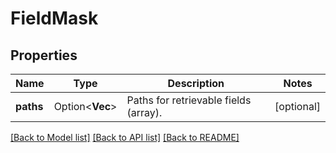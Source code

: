 # FieldMask

## Properties

Name | Type | Description | Notes
------------ | ------------- | ------------- | -------------
**paths** | Option<**Vec<String>**> | Paths for retrievable fields (array). | [optional]

[[Back to Model list]](../README.md#documentation-for-models) [[Back to API list]](../README.md#documentation-for-api-endpoints) [[Back to README]](../README.md)


